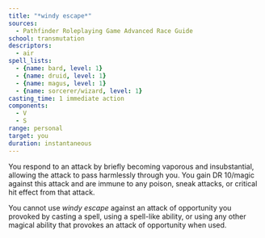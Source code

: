 ```yaml
---
title: "*windy escape*"
sources:
  - Pathfinder Roleplaying Game Advanced Race Guide
school: transmutation
descriptors:
  - air
spell_lists:
  - {name: bard, level: 1}
  - {name: druid, level: 1}
  - {name: magus, level: 1}
  - {name: sorcerer/wizard, level: 1}
casting_time: 1 immediate action
components:
  - V
  - S
range: personal
target: you
duration: instantaneous
---
```


You respond to an attack by briefly becoming vaporous and insubstantial, allowing the attack to pass harmlessly through you. You gain DR 10/magic against this attack and are immune to any poison, sneak attacks, or critical hit effect from that attack.

You cannot use *windy escape* against an attack of opportunity you provoked by casting a spell, using a spell-like ability, or using any other magical ability that provokes an attack of opportunity when used.
